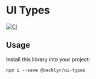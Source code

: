 # UI Types

[![CI](https://github.com/Becklyn-Studios/ui-types/actions/workflows/ci.yml/badge.svg)](https://github.com/Becklyn-Studios/ui-types/actions/workflows/ci.yml)

## Usage

Install this library into your project:

```shell
npm i --save @becklyn/ui-types
```
